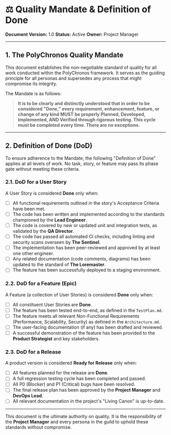 # ⚖️ Quality Mandate & Definition of Done

**Document Version:** 1.0
**Status:** Active
**Owner:** Project Manager

---

## 1. The PolyChronos Quality Mandate

This document establishes the non-negotiable standard of quality for all work conducted within the PolyChronos framework. It serves as the guiding principle for all personas and supersedes any process that might compromise its integrity.

The Mandate is as follows:

> **It is to be clearly and distinctly understood that in order to be considered "Done," every requirement, enhancement, feature, or change of any kind MUST be properly Planned, Developed, Implemented, AND Verified through rigorous testing. This cycle must be completed every time. There are no exceptions.**

---

## 2. Definition of Done (DoD)

To ensure adherence to the Mandate, the following "Definition of Done" applies at all levels of work. No task, story, or feature may pass its phase gate without meeting these criteria.

### 2.1. DoD for a User Story

A User Story is considered **Done** only when:
-   [ ] All functional requirements outlined in the story's Acceptance Criteria have been met.
-   [ ] The code has been written and implemented according to the standards championed by the **Lead Engineer**.
-   [ ] The code is covered by new or updated unit and integration tests, as validated by the **QA Director**.
-   [ ] The code has passed all automated CI checks, including linting and security scans overseen by **The Sentinel**.
-   [ ] The implementation has been peer-reviewed and approved by at least one other engineer.
-   [ ] Any related documentation (code comments, diagrams) has been updated to the standard of **The Loremaster**.
-   [ ] The feature has been successfully deployed to a staging environment.

### 2.2. DoD for a Feature (Epic)

A Feature (a collection of User Stories) is considered **Done** only when:
-   [ ] All constituent User Stories are **Done**.
-   [ ] The feature has been tested end-to-end, as defined in the `TestPlan.md`.
-   [ ] The feature meets all relevant Non-Functional Requirements (Performance, Scalability, Security) as defined in the `Architecture.md`.
-   [ ] The user-facing documentation (if any) has been drafted and reviewed.
-   [ ] A successful demonstration of the feature has been provided to the **Product Strategist** and key stakeholders.

### 2.3. DoD for a Release

A product version is considered **Ready for Release** only when:
-   [ ] All features planned for the release are **Done**.
-   [ ] A full regression testing cycle has been completed and passed.
-   [ ] All P0 (Blocker) and P1 (Critical) bugs have been resolved.
-   [ ] The final release plan has been approved by the **Project Manager** and **DevOps Lead**.
-   [ ] All relevant documentation in the project's "Living Canon" is up-to-date.

---

This document is the ultimate authority on quality. It is the responsibility of the **Project Manager** and every persona in the guild to uphold these standards without compromise.
